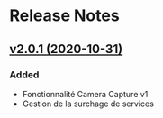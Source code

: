 # Release Notes

## [v2.0.1 (2020-10-31)](https://svn.tigreblanc.fr/presstify-plugins/pwa/tags/2.0.1...v2.0.1)

### Added

- Fonctionnalité Camera Capture v1
- Gestion de la surchage de services 

